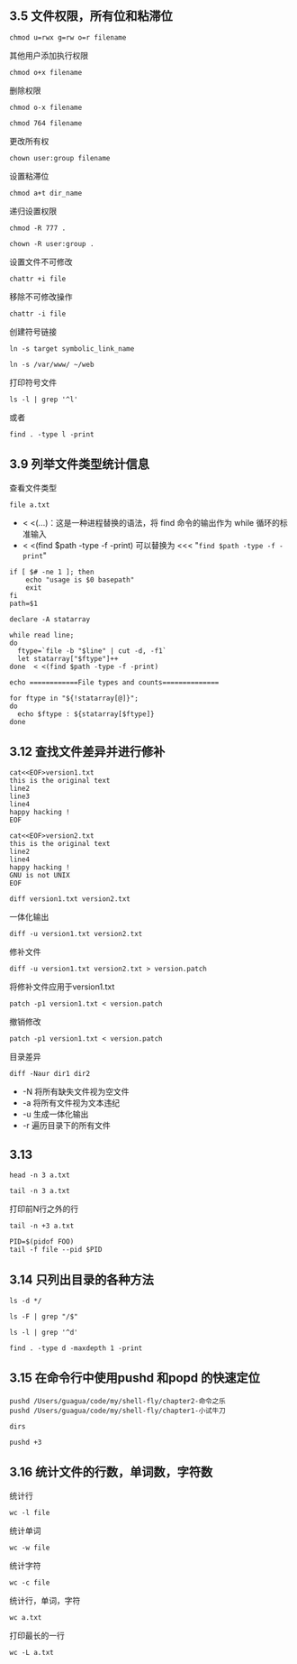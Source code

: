 ## 3.5 文件权限，所有位和粘滞位

```shell
chmod u=rwx g=rw o=r filename
```
其他用户添加执行权限
```shell
chmod o+x filename
```
删除权限
```shell
chmod o-x filename
```
```shell
chmod 764 filename
```
更改所有权
```shell
chown user:group filename
```
设置粘滞位
```shell
chmod a+t dir_name
```
递归设置权限
```shell
chmod -R 777 .
```
```shell
chown -R user:group .
```
设置文件不可修改
```shell
chattr +i file
```
移除不可修改操作
```shell
chattr -i file
```
创建符号链接
```shell
ln -s target symbolic_link_name
```
```shell
ln -s /var/www/ ~/web
```
打印符号文件
```shell
ls -l | grep '^l'
```
或者
```shell
find . -type l -print
```

## 3.9 列举文件类型统计信息
查看文件类型
```shell
file a.txt
```

- < <(...)：这是一种进程替换的语法，将 find 命令的输出作为 while 循环的标准输入
-   < <(find $path -type -f -print) 可以替换为
    <<< "`find $path -type -f -print`"
```shell
if [ $# -ne 1 ]; then
    echo "usage is $0 basepath"
    exit 
fi
path=$1

declare -A statarray

while read line;
do
  ftype=`file -b "$line" | cut -d, -f1` 
  let statarray["$ftype"]++
done  < <(find $path -type -f -print)

echo ============File types and counts==============

for ftype in "${!statarray[@]}";
do
  echo $ftype : ${statarray[$ftype]}
done  

```

## 3.12 查找文件差异并进行修补
```shell
cat<<EOF>version1.txt
this is the original text
line2
line3
line4
happy hacking !
EOF
```
```shell
cat<<EOF>version2.txt
this is the original text
line2
line4
happy hacking !
GNU is not UNIX
EOF
```
```shell
diff version1.txt version2.txt
```
一体化输出
```shell
diff -u version1.txt version2.txt
```
修补文件
```shell
diff -u version1.txt version2.txt > version.patch
```
将修补文件应用于version1.txt
```shell
patch -p1 version1.txt < version.patch
```
撤销修改
```shell
patch -p1 version1.txt < version.patch
```
目录差异
```shell
diff -Naur dir1 dir2
```
- -N 将所有缺失文件视为空文件
- -a 将所有文件视为文本违纪
- -u 生成一体化输出
- -r 遍历目录下的所有文件

## 3.13 
```shell
head -n 3 a.txt
```
```shell
tail -n 3 a.txt
```
打印前N行之外的行
```shell
tail -n +3 a.txt
```
```shell
PID=$(pidof FOO)
tail -f file --pid $PID
```

## 3.14 只列出目录的各种方法
```shell
ls -d */
```
```shell
ls -F | grep "/$"
```
```shell
ls -l | grep '^d'
```
```shell
find . -type d -maxdepth 1 -print
```

## 3.15 在命令行中使用pushd 和popd 的快速定位

```shell
pushd /Users/guagua/code/my/shell-fly/chapter2-命令之乐
pushd /Users/guagua/code/my/shell-fly/chapter1-小试牛刀
```
```shell
dirs
```
```shell
pushd +3
```

## 3.16 统计文件的行数，单词数，字符数
统计行
```shell
wc -l file
```
统计单词
```shell
wc -w file
```
统计字符
```shell
wc -c file
```
统计行，单词，字符
```shell
wc a.txt
```
打印最长的一行
```shell
wc -L a.txt
```